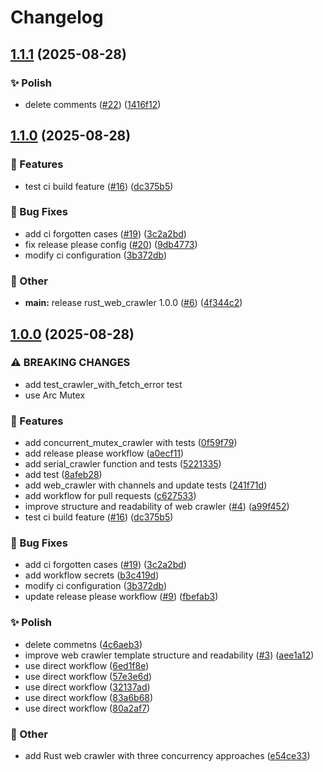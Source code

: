 # Changelog

## [1.1.1](https://github.com/nabil-Tounarti/rust-web-crawler/compare/v1.1.0...v1.1.1) (2025-08-28)


### ✨ Polish

* delete comments ([#22](https://github.com/nabil-Tounarti/rust-web-crawler/issues/22)) ([1416f12](https://github.com/nabil-Tounarti/rust-web-crawler/commit/1416f12221ab8edda4eaafbb0aaf3d77a01c6f52))

## [1.1.0](https://github.com/nabil-Tounarti/rust-web-crawler/compare/v1.0.0...v1.1.0) (2025-08-28)


### 🚀 Features

* test ci build feature ([#16](https://github.com/nabil-Tounarti/rust-web-crawler/issues/16)) ([dc375b5](https://github.com/nabil-Tounarti/rust-web-crawler/commit/dc375b5925c903e1d1a8b05db5128171f939ddaa))


### 🐞 Bug Fixes

* add ci forgotten cases ([#19](https://github.com/nabil-Tounarti/rust-web-crawler/issues/19)) ([3c2a2bd](https://github.com/nabil-Tounarti/rust-web-crawler/commit/3c2a2bdf327e440a64ee30e8cebc12209fd9feef))
* fix release please config ([#20](https://github.com/nabil-Tounarti/rust-web-crawler/issues/20)) ([9db4773](https://github.com/nabil-Tounarti/rust-web-crawler/commit/9db4773e7b433772cdd556ea8468875910d9fdd5))
* modify ci configuration ([3b372db](https://github.com/nabil-Tounarti/rust-web-crawler/commit/3b372dbf9070f59715eb8093af4d704915aeb029))


### 🧰 Other

* **main:** release rust_web_crawler 1.0.0 ([#6](https://github.com/nabil-Tounarti/rust-web-crawler/issues/6)) ([4f344c2](https://github.com/nabil-Tounarti/rust-web-crawler/commit/4f344c2e0b505f7984947e332a6bc33b6f1333cb))

## [1.0.0](https://github.com/nabil-Tounarti/rust-web-crawler/compare/rust_web_crawler-v0.1.0...rust_web_crawler-v1.0.0) (2025-08-28)


### ⚠ BREAKING CHANGES

* add test_crawler_with_fetch_error test
* use Arc Mutex

### 🚀 Features

* add concurrent_mutex_crawler with tests ([0f59f79](https://github.com/nabil-Tounarti/rust-web-crawler/commit/0f59f792d6b8f977c0b0a68dee242e0a2115a028))
* add release please workflow ([a0ecf11](https://github.com/nabil-Tounarti/rust-web-crawler/commit/a0ecf11c8a1b572622a39f3754fced987ea79659))
* add serial_crawler function and tests ([5221335](https://github.com/nabil-Tounarti/rust-web-crawler/commit/5221335d6b97dfc0a3e4a06ed45705d1859a633a))
* add test ([8afeb28](https://github.com/nabil-Tounarti/rust-web-crawler/commit/8afeb2872dc5cda16a8e4eb6c3af26aa9931b9b7))
* add web_crawler with channels and update tests ([241f71d](https://github.com/nabil-Tounarti/rust-web-crawler/commit/241f71d65783b65d9be75438d7970293a8671ed4))
* add workflow for pull requests ([c627533](https://github.com/nabil-Tounarti/rust-web-crawler/commit/c627533e37f084fb44e40e3d7f9fa7cf419c63fd))
* improve structure and readability of web crawler ([#4](https://github.com/nabil-Tounarti/rust-web-crawler/issues/4)) ([a99f452](https://github.com/nabil-Tounarti/rust-web-crawler/commit/a99f4520b5a0c38ec18609d4419089f2bbeacdb8))
* test ci build feature ([#16](https://github.com/nabil-Tounarti/rust-web-crawler/issues/16)) ([dc375b5](https://github.com/nabil-Tounarti/rust-web-crawler/commit/dc375b5925c903e1d1a8b05db5128171f939ddaa))


### 🐞 Bug Fixes

* add ci forgotten cases ([#19](https://github.com/nabil-Tounarti/rust-web-crawler/issues/19)) ([3c2a2bd](https://github.com/nabil-Tounarti/rust-web-crawler/commit/3c2a2bdf327e440a64ee30e8cebc12209fd9feef))
* add workflow secrets ([b3c419d](https://github.com/nabil-Tounarti/rust-web-crawler/commit/b3c419d37bfebcd8296961172bef5127009dd98e))
* modify ci configuration ([3b372db](https://github.com/nabil-Tounarti/rust-web-crawler/commit/3b372dbf9070f59715eb8093af4d704915aeb029))
* update release please workflow ([#9](https://github.com/nabil-Tounarti/rust-web-crawler/issues/9)) ([fbefab3](https://github.com/nabil-Tounarti/rust-web-crawler/commit/fbefab32e003a88af6664fa25594a1ab74ba5cd6))


### ✨ Polish

* delete commetns ([4c6aeb3](https://github.com/nabil-Tounarti/rust-web-crawler/commit/4c6aeb3461a9d56210060e31d94b998a7f5e2f3d))
* improve web crawler template structure and readability ([#3](https://github.com/nabil-Tounarti/rust-web-crawler/issues/3)) ([aee1a12](https://github.com/nabil-Tounarti/rust-web-crawler/commit/aee1a12e18d204aac99fb60b416532d337b2b6c0))
* use direct workflow ([6ed1f8e](https://github.com/nabil-Tounarti/rust-web-crawler/commit/6ed1f8e442732fcfa2e9bb2c84ed7b0f90cc656d))
* use direct workflow ([57e3e6d](https://github.com/nabil-Tounarti/rust-web-crawler/commit/57e3e6de309bf69af7a514959cf48c4c86a5e452))
* use direct workflow ([32137ad](https://github.com/nabil-Tounarti/rust-web-crawler/commit/32137adce431b998ed5536dc3f3b8fc0113eb9c4))
* use direct workflow ([83a6b68](https://github.com/nabil-Tounarti/rust-web-crawler/commit/83a6b681ed72c1b940e7314ca80d310aac5f5172))
* use direct workflow ([80a2af7](https://github.com/nabil-Tounarti/rust-web-crawler/commit/80a2af78925609d8e4aef9b507723f557e598b5e))


### 🧰 Other

* add Rust web crawler with three concurrency approaches ([e54ce33](https://github.com/nabil-Tounarti/rust-web-crawler/commit/e54ce3317a139a9b6ef868099425875a3b305c61))
